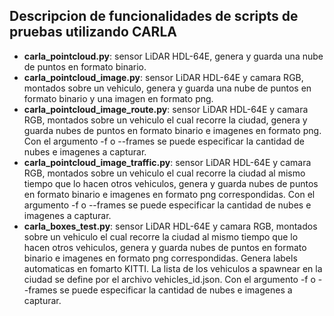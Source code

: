 ## Descripcion de funcionalidades de scripts de pruebas utilizando CARLA

- **carla_pointcloud.py**: sensor LiDAR HDL-64E, genera y guarda una nube de puntos en formato binario.
- **carla_pointcloud_image.py**: sensor LiDAR HDL-64E y camara RGB, montados sobre un vehiculo,  genera y guarda una nube de puntos en formato binario y una imagen en formato png.
- **carla_pointcloud_image_route.py**: sensor LiDAR HDL-64E y camara RGB, montados sobre un vehiculo el cual recorre la ciudad,  genera y guarda nubes de puntos en formato binario e imagenes en formato png. Con el argumento -f o --frames se puede especificar la cantidad de nubes e imagenes a capturar.
- **carla_pointcloud_image_traffic.py**: sensor LiDAR HDL-64E y camara RGB, montados sobre un vehiculo el cual recorre la ciudad al mismo tiempo que lo hacen otros vehiculos,  genera y guarda nubes de puntos en formato binario e imagenes en formato png correspondidas. Con el argumento -f o --frames se puede especificar la cantidad de nubes e imagenes a capturar.
- **carla_boxes_test.py**: sensor LiDAR HDL-64E y camara RGB, montados sobre un vehiculo el cual recorre la ciudad al mismo tiempo que lo hacen otros vehiculos,  genera y guarda nubes de puntos en formato binario e imagenes en formato png correspondidas. Genera labels automaticas en fomarto KITTI. La lista de los vehiculos a spawnear en la ciudad se define por el archivo vehicles_id.json. Con el argumento -f o --frames se puede especificar la cantidad de nubes e imagenes a capturar.